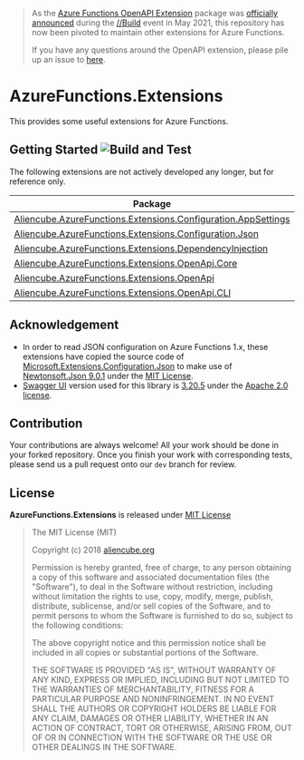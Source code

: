 > As the [Azure Functions OpenAPI Extension](https://github.com/Azure/azure-functions-openapi-extension/) package was [officially announced]((https://techcommunity.microsoft.com/t5/apps-on-azure/create-and-publish-openapi-enabled-azure-functions-with-visual/ba-p/2381067?WT.mc_id=github-0000-juyoo)) during the [//Build](https://mybuild.microsoft.com/sessions/5ac55e8d-82e5-4b9f-b9bc-d51187761b42?WT.mc_id=github-0000-juyoo) event in May 2021, this repository has now been pivoted to maintain other extensions for Azure Functions.
> 
> If you have any questions around the OpenAPI extension, please pile up an issue to [here](https://github.com/Azure/azure-functions-openapi-extension/issues).


# AzureFunctions.Extensions #

This provides some useful extensions for Azure Functions.


## Getting Started ![Build and Test](https://github.com/aliencube/AzureFunctions.Extensions/workflows/Build%20and%20Test/badge.svg) ##

The following extensions are not actively developed any longer, but for reference only.

| Package | Status | Version |
| --- | --- | --- |
| [Aliencube.AzureFunctions.Extensions.Configuration.AppSettings](./docs/app-settings.md) | [![](https://img.shields.io/nuget/dt/Aliencube.AzureFunctions.Extensions.Configuration.AppSettings.svg)](https://www.nuget.org/packages/Aliencube.AzureFunctions.Extensions.Configuration.AppSettings/) | [![](https://img.shields.io/nuget/v/Aliencube.AzureFunctions.Extensions.Configuration.AppSettings.svg)](https://www.nuget.org/packages/Aliencube.AzureFunctions.Extensions.Configuration.AppSettings/) |
| [Aliencube.AzureFunctions.Extensions.Configuration.Json](./docs/configuration-json.md) | [![](https://img.shields.io/nuget/dt/Aliencube.AzureFunctions.Extensions.Configuration.Json.svg)](https://www.nuget.org/packages/Aliencube.AzureFunctions.Extensions.Configuration.Json/) | [![](https://img.shields.io/nuget/v/Aliencube.AzureFunctions.Extensions.Configuration.Json.svg)](https://www.nuget.org/packages/Aliencube.AzureFunctions.Extensions.Configuration.Json/) |
| [Aliencube.AzureFunctions.Extensions.DependencyInjection](./docs/dependency-injection.md) | [![](https://img.shields.io/nuget/dt/Aliencube.AzureFunctions.Extensions.DependencyInjection.svg)](https://www.nuget.org/packages/Aliencube.AzureFunctions.Extensions.DependencyInjection/) | [![](https://img.shields.io/nuget/v/Aliencube.AzureFunctions.Extensions.DependencyInjection.svg)](https://www.nuget.org/packages/Aliencube.AzureFunctions.Extensions.DependencyInjection/) |
| [Aliencube.AzureFunctions.Extensions.OpenApi.Core](./docs/openapi-core.md) | [![](https://img.shields.io/nuget/dt/Aliencube.AzureFunctions.Extensions.OpenApi.Core.svg)](https://www.nuget.org/packages/Aliencube.AzureFunctions.Extensions.OpenApi.Core/) | [![](https://img.shields.io/nuget/v/Aliencube.AzureFunctions.Extensions.OpenApi.Core.svg)](https://www.nuget.org/packages/Aliencube.AzureFunctions.Extensions.OpenApi.Core/) |
| [Aliencube.AzureFunctions.Extensions.OpenApi](./docs/openapi.md) | [![](https://img.shields.io/nuget/dt/Aliencube.AzureFunctions.Extensions.OpenApi.svg)](https://www.nuget.org/packages/Aliencube.AzureFunctions.Extensions.OpenApi/) | [![](https://img.shields.io/nuget/v/Aliencube.AzureFunctions.Extensions.OpenApi.svg)](https://www.nuget.org/packages/Aliencube.AzureFunctions.Extensions.OpenApi/) |
| [Aliencube.AzureFunctions.Extensions.OpenApi.CLI](./docs/openapi-cli.md) | [![](https://img.shields.io/static/v1?label=tag&message=cli-*&color=brightgreen)](https://github.com/aliencube/AzureFunctions.Extensions/releases) | [![](https://img.shields.io/static/v1?label=tag&message=cli-*&color=brightgreen)](https://github.com/aliencube/AzureFunctions.Extensions/releases) |


## Acknowledgement ##

* In order to read JSON configuration on Azure Functions 1.x, these extensions have copied the source code of [Microsoft.Extensions.Configuration.Json](https://github.com/aspnet/Extensions/tree/master/src/Configuration/Config.Json) to make use of [Newtonsoft.Json 9.0.1](https://www.nuget.org/packages/Newtonsoft.Json/9.0.1) under the [MIT License](http://opensource.org/licenses/MIT).
* [Swagger UI](https://github.com/swagger-api/swagger-ui) version used for this library is [3.20.5](https://github.com/swagger-api/swagger-ui/releases/tag/v3.20.5) under the [Apache 2.0 license](https://opensource.org/licenses/Apache-2.0).


## Contribution ##

Your contributions are always welcome! All your work should be done in your forked repository. Once you finish your work with corresponding tests, please send us a pull request onto our `dev` branch for review.


## License ##

**AzureFunctions.Extensions** is released under [MIT License](http://opensource.org/licenses/MIT)

> The MIT License (MIT)
>
> Copyright (c) 2018 [aliencube.org](http://aliencube.org)
> 
> Permission is hereby granted, free of charge, to any person obtaining a copy of this software and associated documentation files (the "Software"), to deal in the Software without restriction, including without limitation the rights to use, copy, modify, merge, publish, distribute, sublicense, and/or sell copies of the Software, and to permit persons to whom the Software is furnished to do so, subject to the following conditions:
> 
> The above copyright notice and this permission notice shall be included in all copies or substantial portions of the Software.
> 
> THE SOFTWARE IS PROVIDED "AS IS", WITHOUT WARRANTY OF ANY KIND, EXPRESS OR IMPLIED, INCLUDING BUT NOT LIMITED TO THE WARRANTIES OF MERCHANTABILITY, FITNESS FOR A PARTICULAR PURPOSE AND NONINFRINGEMENT. IN NO EVENT SHALL THE AUTHORS OR COPYRIGHT HOLDERS BE LIABLE FOR ANY CLAIM, DAMAGES OR OTHER LIABILITY, WHETHER IN AN ACTION OF CONTRACT, TORT OR OTHERWISE, ARISING FROM, OUT OF OR IN CONNECTION WITH THE SOFTWARE OR THE USE OR OTHER DEALINGS IN THE SOFTWARE.
